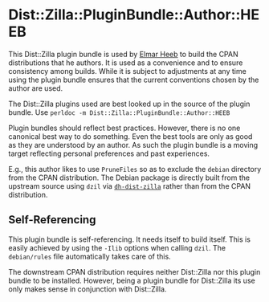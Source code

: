 Dist::Zilla::PluginBundle::Author::HEEB
=======================================

This Dist::Zilla plugin bundle is used by
[Elmar Heeb](https://metacpan.org/author/HEEB) to build the CPAN distributions
that he authors. It is used as a convenience and to ensure consistency among
builds.  While it is subject to adjustments at any time using the plugin bundle
ensures that the current conventions chosen by the author are used.

The Dist::Zilla plugins used are best looked up in the source of the plugin
bundle. Use `perldoc -m Dist::Zilla::PluginBundle::Author::HEEB`

Plugin bundles should reflect best practices. However, there is no one
canonical best way to do something. Even the best tools are only as good as
they are understood by an author. As such the plugin bundle is a moving target
reflecting personal preferences and past experiences.

E.g., this author likes to use `PruneFiles` so as to exclude the `debian`
directory from the CPAN distribution. The Debian package is directly built from
the upstream source using `dzil` via
[`dh-dist-zilla`](https://tracker.debian.org/pkg/dh-dist-zilla) rather than
from the CPAN
distribution.

Self-Referencing
----------------

This plugin bundle is self-referencing. It needs itself to build itself. This
is easily achieved by using the `-Ilib` options when calling `dzil`. The
`debian/rules` file automatically takes care of this.

The downstream CPAN distribution requires neither Dist::Zilla nor this plugin
bundle to be installed.  However, being a plugin bundle for Dist::Zilla its use
only makes sense in conjunction with Dist::Zilla.
